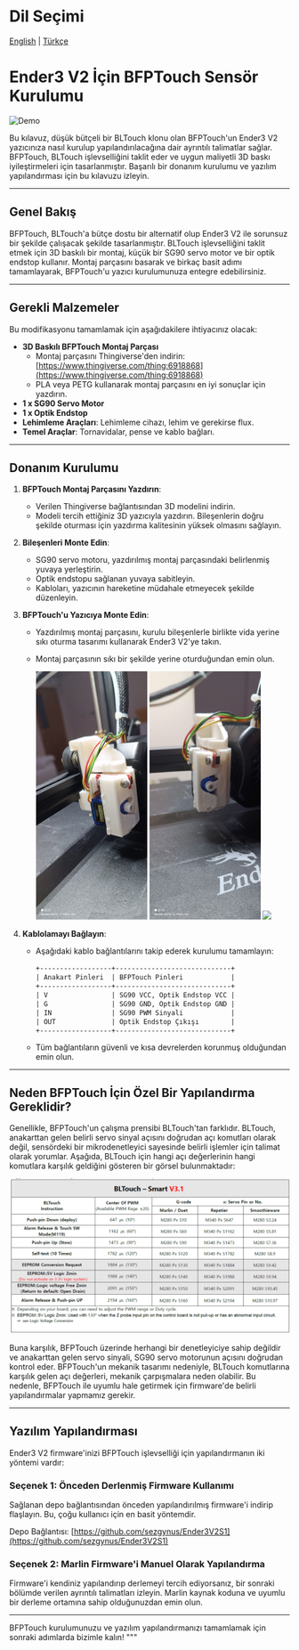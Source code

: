 # Dil Seçimi
[English](README.md) | [Türkçe](README-tr.md)

# Ender3 V2 İçin BFPTouch Sensör Kurulumu

![Demo](Photos/2.gif)

Bu kılavuz, düşük bütçeli bir BLTouch klonu olan BFPTouch'un Ender3 V2 yazıcınıza nasıl kurulup yapılandırılacağına dair ayrıntılı talimatlar sağlar. BFPTouch, BLTouch işlevselliğini taklit eder ve uygun maliyetli 3D baskı iyileştirmeleri için tasarlanmıştır. Başarılı bir donanım kurulumu ve yazılım yapılandırması için bu kılavuzu izleyin.

---

## Genel Bakış

BFPTouch, BLTouch'a bütçe dostu bir alternatif olup Ender3 V2 ile sorunsuz bir şekilde çalışacak şekilde tasarlanmıştır. BLTouch işlevselliğini taklit etmek için 3D baskılı bir montaj, küçük bir SG90 servo motor ve bir optik endstop kullanır. Montaj parçasını basarak ve birkaç basit adımı tamamlayarak, BFPTouch'u yazıcı kurulumunuza entegre edebilirsiniz.

---

## Gerekli Malzemeler

Bu modifikasyonu tamamlamak için aşağıdakilere ihtiyacınız olacak:

- **3D Baskılı BFPTouch Montaj Parçası**
  - Montaj parçasını Thingiverse'den indirin: [https://www.thingiverse.com/thing:6918868](https://www.thingiverse.com/thing:6918868)
  - PLA veya PETG kullanarak montaj parçasını en iyi sonuçlar için yazdırın.
- **1 x SG90 Servo Motor**
- **1 x Optik Endstop**
- **Lehimleme Araçları**: Lehimleme cihazı, lehim ve gerekirse flux.
- **Temel Araçlar**: Tornavidalar, pense ve kablo bağları.

---

## Donanım Kurulumu

1. **BFPTouch Montaj Parçasını Yazdırın**:
   - Verilen Thingiverse bağlantısından 3D modelini indirin.
   - Modeli tercih ettiğiniz 3D yazıcıyla yazdırın. Bileşenlerin doğru şekilde oturması için yazdırma kalitesinin yüksek olmasını sağlayın.

2. **Bileşenleri Monte Edin**:
   - SG90 servo motoru, yazdırılmış montaj parçasındaki belirlenmiş yuvaya yerleştirin.
   - Optik endstopu sağlanan yuvaya sabitleyin.
   - Kabloları, yazıcının hareketine müdahale etmeyecek şekilde düzenleyin.

3. **BFPTouch'u Yazıcıya Monte Edin**:
   - Yazdırılmış montaj parçasını, kurulu bileşenlerle birlikte vida yerine sıkı oturma tasarımı kullanarak Ender3 V2'ye takın.
   - Montaj parçasının sıkı bir şekilde yerine oturduğundan emin olun.

     <img src="Photos/4.jpg" width="200" />  <img src="Photos/2.jpg" width="200" /> <img src="Photos/3.gif" width="266" />
   
4. **Kablolamayı Bağlayın**:
   - Aşağıdaki kablo bağlantılarını takip ederek kurulumu tamamlayın:

     ```
     +------------------+-----------------------------+
     | Anakart Pinleri  | BFPTouch Pinleri            |
     +------------------+-----------------------------+
     | V                | SG90 VCC, Optik Endstop VCC |
     | G                | SG90 GND, Optik Endstop GND |
     | IN               | SG90 PWM Sinyali            |
     | OUT              | Optik Endstop Çıkışı        |
     +------------------+-----------------------------+
      ```

   - Tüm bağlantıların güvenli ve kısa devrelerden korunmuş olduğundan emin olun.

---

## Neden BFPTouch İçin Özel Bir Yapılandırma Gereklidir?

Genellikle, BFPTouch'un çalışma prensibi BLTouch'tan farklıdır. BLTouch, anakarttan gelen belirli servo sinyal açısını doğrudan açı komutları olarak değil, sensördeki bir mikrodenetleyici sayesinde belirli işlemler için talimat olarak yorumlar. Aşağıda, BLTouch için hangi açı değerlerinin hangi komutlara karşılık geldiğini gösteren bir görsel bulunmaktadır:

<img src="Photos/6.png" width="800" />

Buna karşılık, BFPTouch üzerinde herhangi bir denetleyiciye sahip değildir ve anakarttan gelen servo sinyali, SG90 servo motorunun açısını doğrudan kontrol eder. BFPTouch'un mekanik tasarımı nedeniyle, BLTouch komutlarına karşılık gelen açı değerleri, mekanik çarpışmalara neden olabilir. Bu nedenle, BFPTouch ile uyumlu hale getirmek için firmware'de belirli yapılandırmalar yapmamız gerekir.

---

## Yazılım Yapılandırması

Ender3 V2 firmware'inizi BFPTouch işlevselliği için yapılandırmanın iki yöntemi vardır:

### Seçenek 1: Önceden Derlenmiş Firmware Kullanımı

Sağlanan depo bağlantısından önceden yapılandırılmış firmware'i indirip flaşlayın. Bu, çoğu kullanıcı için en basit yöntemdir.

Depo Bağlantısı: [https://github.com/sezgynus/Ender3V2S1](https://github.com/sezgynus/Ender3V2S1)

### Seçenek 2: Marlin Firmware'i Manuel Olarak Yapılandırma

Firmware'i kendiniz yapılandırıp derlemeyi tercih ediyorsanız, bir sonraki bölümde verilen ayrıntılı talimatları izleyin. Marlin kaynak koduna ve uyumlu bir derleme ortamına sahip olduğunuzdan emin olun.

---

BFPTouch kurulumunuzu ve yazılım yapılandırmanızı tamamlamak için sonraki adımlarda bizimle kalın!
"""
